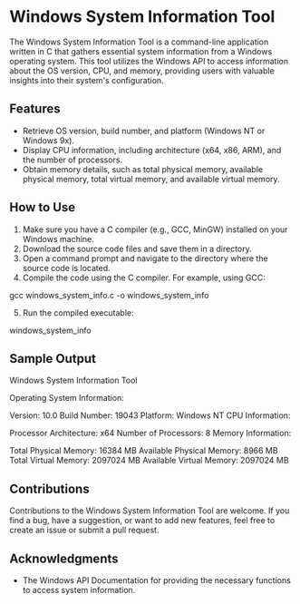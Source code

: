 # Windows System Information Tool

The Windows System Information Tool is a command-line application written in C that gathers essential system information from a Windows operating system. This tool utilizes the Windows API to access information about the OS version, CPU, and memory, providing users with valuable insights into their system's configuration.

## Features

- Retrieve OS version, build number, and platform (Windows NT or Windows 9x).
- Display CPU information, including architecture (x64, x86, ARM), and the number of processors.
- Obtain memory details, such as total physical memory, available physical memory, total virtual memory, and available virtual memory.

## How to Use

1. Make sure you have a C compiler (e.g., GCC, MinGW) installed on your Windows machine.
2. Download the source code files and save them in a directory.
3. Open a command prompt and navigate to the directory where the source code is located.
4. Compile the code using the C compiler. For example, using GCC:

gcc windows_system_info.c -o windows_system_info

5. Run the compiled executable:

windows_system_info

## Sample Output

Windows System Information Tool

Operating System Information:

Version: 10.0
Build Number: 19043
Platform: Windows NT
CPU Information:

Processor Architecture: x64
Number of Processors: 8
Memory Information:

Total Physical Memory: 16384 MB
Available Physical Memory: 8966 MB
Total Virtual Memory: 2097024 MB
Available Virtual Memory: 2097024 MB

## Contributions

Contributions to the Windows System Information Tool are welcome. If you find a bug, have a suggestion, or want to add new features, feel free to create an issue or submit a pull request.

## Acknowledgments

- The Windows API Documentation for providing the necessary functions to access system information.
